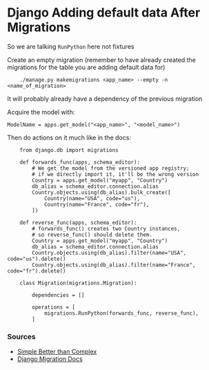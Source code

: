 # Django Adding default data After Migrations

So we are talking `RunPython` here not fixtures

Create an empty migration (remember to have already created the migrations for the table you are adding default data for)

        ./manage.py makemigrations <app_name> --empty -n <name_of_migration>

It will probably already have a dependency of the previous migration

Acquire the model with:

    ModelName = apps.get_model("<app_name>", "<model_name>")

Then do actions on it much like in the docs:

        from django.db import migrations

        def forwards_func(apps, schema_editor):
            # We get the model from the versioned app registry;
            # if we directly import it, it'll be the wrong version
            Country = apps.get_model("myapp", "Country")
            db_alias = schema_editor.connection.alias
            Country.objects.using(db_alias).bulk_create([
                Country(name="USA", code="us"),
                Country(name="France", code="fr"),
            ])

        def reverse_func(apps, schema_editor):
            # forwards_func() creates two Country instances,
            # so reverse_func() should delete them.
            Country = apps.get_model("myapp", "Country")
            db_alias = schema_editor.connection.alias
            Country.objects.using(db_alias).filter(name="USA", code="us").delete()
            Country.objects.using(db_alias).filter(name="France", code="fr").delete()

        class Migration(migrations.Migration):

            dependencies = []

            operations = [
                migrations.RunPython(forwards_func, reverse_func),
            ]

### Sources

* [Simple Better than Complex](https://simpleisbetterthancomplex.com/tutorial/2017/09/26/how-to-create-django-data-migrations.html)
* [Django Migration Docs](https://docs.djangoproject.com/en/2.0/ref/migration-operations/#django.db.migrations.operations.RunPython)